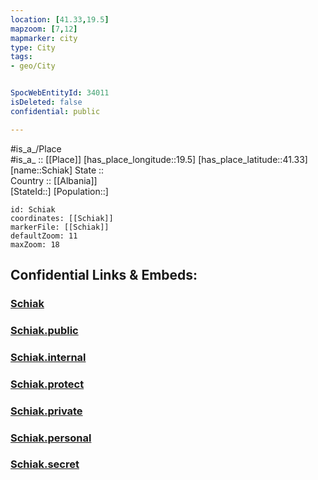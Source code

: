 ```yaml
---
location: [41.33,19.5] 
mapzoom: [7,12] 
mapmarker: city 
type: City
tags:
- geo/City


SpocWebEntityId: 34011
isDeleted: false
confidential: public

---
```

#is_a_/Place  
#is_a_ :: [[Place]] 
[has_place_longitude::19.5] 
[has_place_latitude::41.33] 
[name::Schiak] 
State ::  
Country :: [[Albania]]  
[StateId::] 
[Population::] 



```leaflet
id: Schiak
coordinates: [[Schiak]] 
markerFile: [[Schiak]] 
defaultZoom: 11 
maxZoom: 18
```


## Confidential Links & Embeds: 

### [Schiak](/_Standards/Earth/Continent/Europe/Europe~South/Albania/Counties~Albania/Durrës/City/Schiak.md) 

### [Schiak.public](/_public/Earth/Continent/Europe/Europe~South/Albania/Counties~Albania/Durrës/City/Schiak.public.md) 

### [Schiak.internal](/_internal/Earth/Continent/Europe/Europe~South/Albania/Counties~Albania/Durrës/City/Schiak.internal.md) 

### [Schiak.protect](/_protect/Earth/Continent/Europe/Europe~South/Albania/Counties~Albania/Durrës/City/Schiak.protect.md) 

### [Schiak.private](/_private/Earth/Continent/Europe/Europe~South/Albania/Counties~Albania/Durrës/City/Schiak.private.md) 

### [Schiak.personal](/_personal/Earth/Continent/Europe/Europe~South/Albania/Counties~Albania/Durrës/City/Schiak.personal.md) 

### [Schiak.secret](/_secret/Earth/Continent/Europe/Europe~South/Albania/Counties~Albania/Durrës/City/Schiak.secret.md)


